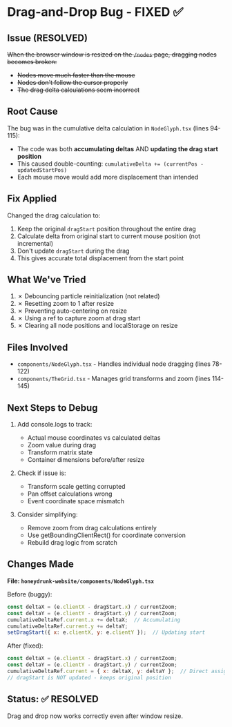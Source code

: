 # Drag-and-Drop Bug - FIXED ✅

## Issue (RESOLVED)
~~When the browser window is resized on the `/nodes` page, dragging nodes becomes broken:~~
- ~~Nodes move much faster than the mouse~~
- ~~Nodes don't follow the cursor properly~~
- ~~The drag delta calculations seem incorrect~~

## Root Cause
The bug was in the cumulative delta calculation in `NodeGlyph.tsx` (lines 94-115):
- The code was both **accumulating deltas** AND **updating the drag start position**
- This caused double-counting: `cumulativeDelta += (currentPos - updatedStartPos)`
- Each mouse move would add more displacement than intended

## Fix Applied
Changed the drag calculation to:
1. Keep the original `dragStart` position throughout the entire drag
2. Calculate delta from original start to current mouse position (not incremental)
3. Don't update `dragStart` during the drag
4. This gives accurate total displacement from the start point

## What We've Tried
1. ✗ Debouncing particle reinitialization (not related)
2. ✗ Resetting zoom to 1 after resize
3. ✗ Preventing auto-centering on resize
4. ✗ Using a ref to capture zoom at drag start
5. ✗ Clearing all node positions and localStorage on resize

## Files Involved
- `components/NodeGlyph.tsx` - Handles individual node dragging (lines 78-122)
- `components/TheGrid.tsx` - Manages grid transforms and zoom (lines 114-145)

## Next Steps to Debug
1. Add console.logs to track:
   - Actual mouse coordinates vs calculated deltas
   - Zoom value during drag
   - Transform matrix state
   - Container dimensions before/after resize

2. Check if issue is:
   - Transform scale getting corrupted
   - Pan offset calculations wrong
   - Event coordinate space mismatch

3. Consider simplifying:
   - Remove zoom from drag calculations entirely
   - Use getBoundingClientRect() for coordinate conversion
   - Rebuild drag logic from scratch

## Changes Made
**File: `honeydrunk-website/components/NodeGlyph.tsx`**

Before (buggy):
```javascript
const deltaX = (e.clientX - dragStart.x) / currentZoom;
const deltaY = (e.clientY - dragStart.y) / currentZoom;
cumulativeDeltaRef.current.x += deltaX;  // Accumulating
cumulativeDeltaRef.current.y += deltaY;
setDragStart({ x: e.clientX, y: e.clientY });  // Updating start
```

After (fixed):
```javascript
const deltaX = (e.clientX - dragStart.x) / currentZoom;
const deltaY = (e.clientY - dragStart.y) / currentZoom;
cumulativeDeltaRef.current = { x: deltaX, y: deltaY };  // Direct assignment
// dragStart is NOT updated - keeps original position
```

## Status: ✅ RESOLVED
Drag and drop now works correctly even after window resize.
